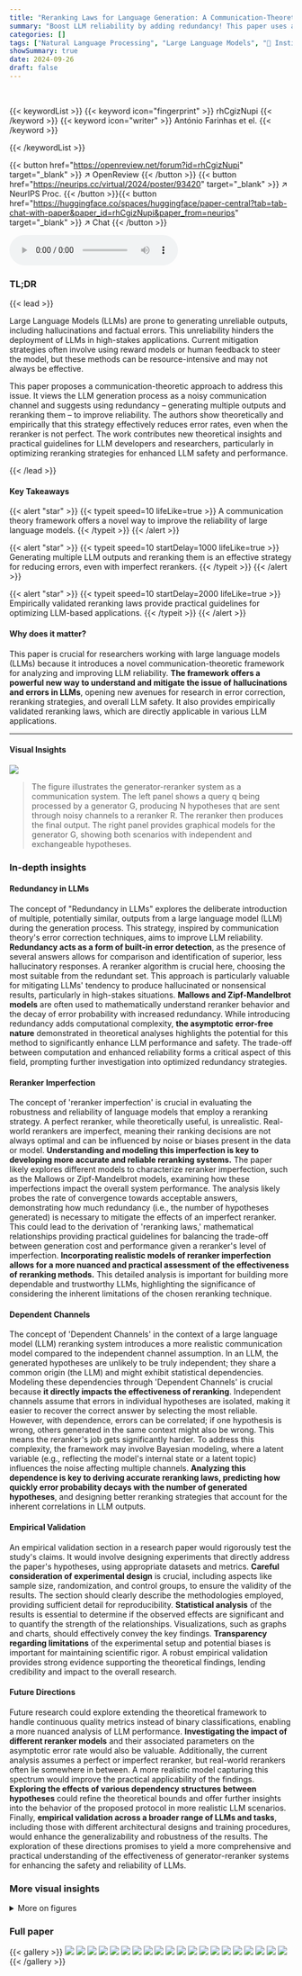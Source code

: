 ```yaml
---
title: "Reranking Laws for Language Generation: A Communication-Theoretic Perspective"
summary: "Boost LLM reliability by adding redundancy! This paper uses a communication theory framework to show that generating multiple LLM outputs and reranking them significantly reduces errors, even with imp..."
categories: []
tags: ["Natural Language Processing", "Large Language Models", "🏢 Instituto Superior Técnico, Universidade de Lisboa",]
showSummary: true
date: 2024-09-26
draft: false
---
```


<br>

{{< keywordList >}}
{{< keyword icon="fingerprint" >}} rhCgizNupi {{< /keyword >}}
{{< keyword icon="writer" >}} António Farinhas et el. {{< /keyword >}}
 
{{< /keywordList >}}

{{< button href="https://openreview.net/forum?id=rhCgizNupi" target="_blank" >}}
↗ OpenReview
{{< /button >}}
{{< button href="https://neurips.cc/virtual/2024/poster/93420" target="_blank" >}}
↗ NeurIPS Proc.
{{< /button >}}{{< button href="https://huggingface.co/spaces/huggingface/paper-central?tab=tab-chat-with-paper&paper_id=rhCgizNupi&paper_from=neurips" target="_blank" >}}
↗ Chat
{{< /button >}}



<audio controls>
    <source src="https://ai-paper-reviewer.com/rhCgizNupi/podcast.wav" type="audio/wav">
    Your browser does not support the audio element.
</audio>


### TL;DR


{{< lead >}}

Large Language Models (LLMs) are prone to generating unreliable outputs, including hallucinations and factual errors. This unreliability hinders the deployment of LLMs in high-stakes applications.  Current mitigation strategies often involve using reward models or human feedback to steer the model, but these methods can be resource-intensive and may not always be effective. 

This paper proposes a communication-theoretic approach to address this issue. It views the LLM generation process as a noisy communication channel and suggests using redundancy – generating multiple outputs and reranking them – to improve reliability. The authors show theoretically and empirically that this strategy effectively reduces error rates, even when the reranker is not perfect.  The work contributes new theoretical insights and practical guidelines for LLM developers and researchers, particularly in optimizing reranking strategies for enhanced LLM safety and performance. 

{{< /lead >}}


#### Key Takeaways

{{< alert "star" >}}
{{< typeit speed=10 lifeLike=true >}} A communication theory framework offers a novel way to improve the reliability of large language models. {{< /typeit >}}
{{< /alert >}}

{{< alert "star" >}}
{{< typeit speed=10 startDelay=1000 lifeLike=true >}} Generating multiple LLM outputs and reranking them is an effective strategy for reducing errors, even with imperfect rerankers. {{< /typeit >}}
{{< /alert >}}

{{< alert "star" >}}
{{< typeit speed=10 startDelay=2000 lifeLike=true >}} Empirically validated reranking laws provide practical guidelines for optimizing LLM-based applications. {{< /typeit >}}
{{< /alert >}}

#### Why does it matter?
This paper is crucial for researchers working with large language models (LLMs) because it introduces a novel communication-theoretic framework for analyzing and improving LLM reliability.  **The framework offers a powerful new way to understand and mitigate the issue of hallucinations and errors in LLMs**, opening new avenues for research in error correction, reranking strategies, and overall LLM safety.  It also provides empirically validated reranking laws, which are directly applicable in various LLM applications.

------
#### Visual Insights



![](https://ai-paper-reviewer.com/rhCgizNupi/figures_1_1.jpg)

> The figure illustrates the generator-reranker system as a communication system.  The left panel shows a query q being processed by a generator G, producing N hypotheses that are sent through noisy channels to a reranker R. The reranker then produces the final output. The right panel provides graphical models for the generator G, showing both scenarios with independent and exchangeable hypotheses.







### In-depth insights


#### Redundancy in LLMs
The concept of "Redundancy in LLMs" explores the deliberate introduction of multiple, potentially similar, outputs from a large language model (LLM) during the generation process.  This strategy, inspired by communication theory's error correction techniques, aims to improve LLM reliability. **Redundancy acts as a form of built-in error detection**, as the presence of several answers allows for comparison and identification of superior, less hallucinatory responses. A reranker algorithm is crucial here, choosing the most suitable from the redundant set.  This approach is particularly valuable for mitigating LLMs' tendency to produce hallucinated or nonsensical results, particularly in high-stakes situations.  **Mallows and Zipf-Mandelbrot models** are often used to mathematically understand reranker behavior and the decay of error probability with increased redundancy.  While introducing redundancy adds computational complexity,  **the asymptotic error-free nature** demonstrated in theoretical analyses highlights the potential for this method to significantly enhance LLM performance and safety. The trade-off between computation and enhanced reliability forms a critical aspect of this field, prompting further investigation into optimized redundancy strategies.

#### Reranker Imperfection
The concept of 'reranker imperfection' is crucial in evaluating the robustness and reliability of language models that employ a reranking strategy.  A perfect reranker, while theoretically useful, is unrealistic.  Real-world rerankers are imperfect, meaning their ranking decisions are not always optimal and can be influenced by noise or biases present in the data or model. **Understanding and modeling this imperfection is key to developing more accurate and reliable reranking systems.** The paper likely explores different models to characterize reranker imperfection, such as the Mallows or Zipf-Mandelbrot models, examining how these imperfections impact the overall system performance. The analysis likely probes the rate of convergence towards acceptable answers, demonstrating how much redundancy (i.e., the number of hypotheses generated) is necessary to mitigate the effects of an imperfect reranker. This could lead to the derivation of 'reranking laws,' mathematical relationships providing practical guidelines for balancing the trade-off between generation cost and performance given a reranker's level of imperfection.  **Incorporating realistic models of reranker imperfection allows for a more nuanced and practical assessment of the effectiveness of reranking methods.** This detailed analysis is important for building more dependable and trustworthy LLMs, highlighting the significance of considering the inherent limitations of the chosen reranking technique.

#### Dependent Channels
The concept of 'Dependent Channels' in the context of a large language model (LLM) reranking system introduces a more realistic communication model compared to the independent channel assumption.  In an LLM, the generated hypotheses are unlikely to be truly independent; they share a common origin (the LLM) and might exhibit statistical dependencies.  Modeling these dependencies through 'Dependent Channels' is crucial because **it directly impacts the effectiveness of reranking**. Independent channels assume that errors in individual hypotheses are isolated, making it easier to recover the correct answer by selecting the most reliable.  However, with dependence, errors can be correlated; if one hypothesis is wrong, others generated in the same context might also be wrong. This means the reranker's job gets significantly harder. To address this complexity, the framework may involve Bayesian modeling, where a latent variable (e.g., reflecting the model's internal state or a latent topic) influences the noise affecting multiple channels.  **Analyzing this dependence is key to deriving accurate reranking laws, predicting how quickly error probability decays with the number of generated hypotheses**, and designing better reranking strategies that account for the inherent correlations in LLM outputs.

#### Empirical Validation
An empirical validation section in a research paper would rigorously test the study's claims.  It would involve designing experiments that directly address the paper's hypotheses, using appropriate datasets and metrics.  **Careful consideration of experimental design** is crucial, including aspects like sample size, randomization, and control groups, to ensure the validity of the results. The section should clearly describe the methodologies employed, providing sufficient detail for reproducibility.  **Statistical analysis** of the results is essential to determine if the observed effects are significant and to quantify the strength of the relationships. Visualizations, such as graphs and charts, should effectively convey the key findings.  **Transparency regarding limitations** of the experimental setup and potential biases is important for maintaining scientific rigor. A robust empirical validation provides strong evidence supporting the theoretical findings, lending credibility and impact to the overall research.

#### Future Directions
Future research could explore extending the theoretical framework to handle continuous quality metrics instead of binary classifications, enabling a more nuanced analysis of LLM performance.  **Investigating the impact of different reranker models** and their associated parameters on the asymptotic error rate would also be valuable.  Additionally, the current analysis assumes a perfect or imperfect reranker, but real-world rerankers often lie somewhere in between.  A more realistic model capturing this spectrum would improve the practical applicability of the findings.  **Exploring the effects of various dependency structures between hypotheses** could refine the theoretical bounds and offer further insights into the behavior of the proposed protocol in more realistic LLM scenarios.  Finally, **empirical validation across a broader range of LLMs and tasks**, including those with different architectural designs and training procedures, would enhance the generalizability and robustness of the results.  The exploration of these directions promises to yield a more comprehensive and practical understanding of the effectiveness of generator-reranker systems for enhancing the safety and reliability of LLMs.


### More visual insights

<details>
<summary>More on figures
</summary>


![](https://ai-paper-reviewer.com/rhCgizNupi/figures_4_1.jpg)

> This figure displays the relationship between the number of generated hypotheses (N) and the failure rate (compared to the baseline rate) for two different reranker models: Mallows and Zipf-Mandelbrot.  It shows how the failure rate decreases as the number of hypotheses increases, and how this decrease is affected by different parameters of the reranker models (lambda (λ) for Mallows and gamma (γ) for Zipf-Mandelbrot). The left panel shows the results for the Mallows model, demonstrating an exponential decrease in the failure rate. The right panel shows the results for the Zipf-Mandelbrot model, indicating a slower decrease, following a power-law decay.


![](https://ai-paper-reviewer.com/rhCgizNupi/figures_5_1.jpg)

> This figure shows the log of the failure rate, relative to the baseline failure rate (log ε), as a function of the number of generated hypotheses (N).  Separate plots are shown for both Mallows and Zipf-Mandelbrot reranker models, demonstrating how the failure rate decreases with increasing N under different reranker parameters (λ for Mallows and γ for Zipf-Mandelbrot).  The plots illustrate the different rates of convergence for the two models, highlighting the asymptotic error-free nature of both.


![](https://ai-paper-reviewer.com/rhCgizNupi/figures_7_1.jpg)

> This figure shows the results of the experiments on two tasks: text-to-code generation and machine translation.  The x-axis represents the number of hypotheses (N) generated by the language model. The y-axis represents the log of the failure rate (compared to a baseline). The plots show that the failure rate decreases as the number of hypotheses increases.  The figure shows empirical data points and fitted models that confirm the reranking laws of the paper. Separate plots are given for the development and test sets for both tasks.


![](https://ai-paper-reviewer.com/rhCgizNupi/figures_19_1.jpg)

> This figure shows the error probability (Perr) as a function of the number of hypotheses (N) for different rerankers.  The rerankers used have probability mass functions of the form ηj × (N − j + 1)r, where r is a parameter controlling the shape of the distribution (r = 1, 2, and 3 are shown).  The error probability approaches a horizontal asymptote, indicating that the protocol is not asymptotically error-free in these cases.  The red dashed lines represent the theoretical asymptotes (εr+1), where ε is the base error probability.  These plots demonstrate that even slightly imperfect rerankers may not guarantee asymptotically error-free performance. 


![](https://ai-paper-reviewer.com/rhCgizNupi/figures_19_2.jpg)

> This figure shows how the log of the failure rate changes as the number of generated hypotheses increases for different values of the parameter e¯^ and a fixed error rate of 0.3. The left panel shows results for the Mallows model, while the right panel shows results for the Zipf-Mandelbrot model. Both panels illustrate that increasing the number of hypotheses reduces the failure rate, which is consistent with the paper's argument that adding redundancy (i.e., generating multiple hypotheses) helps to improve the reliability of language models.


![](https://ai-paper-reviewer.com/rhCgizNupi/figures_23_1.jpg)

> This figure shows the results of experiments on two different tasks: text-to-code generation and machine translation.  The x-axis represents the number of hypotheses generated (N), and the y-axis represents the log of the failure rate (compared to a baseline).  The plots show empirical data (dots) and model fits (lines). Solid lines represent imperfect rerankers, and dashed lines represent perfect rerankers. The top half of the figure shows the results for text-to-code generation, and the bottom half shows the results for machine translation.


![](https://ai-paper-reviewer.com/rhCgizNupi/figures_24_1.jpg)

> This figure shows the results of experiments on mathematical and commonsense reasoning benchmarks, evaluating the performance of the reranking protocol.  The plots display the log of the failure rate (compared to a baseline) against the number of hypotheses (N). Separate plots are shown for development and test sets, and for imperfect and perfect rerankers.  The goal is to see how error rates decrease as the number of hypotheses increases, and whether the performance matches predictions based on mathematical models presented in the paper. The top half presents results on the SVAMP dataset, while the bottom half presents results on the StrategyQA dataset.


</details>






### Full paper

{{< gallery >}}
<img src="https://ai-paper-reviewer.com/rhCgizNupi/1.png" class="grid-w50 md:grid-w33 xl:grid-w25" />
<img src="https://ai-paper-reviewer.com/rhCgizNupi/2.png" class="grid-w50 md:grid-w33 xl:grid-w25" />
<img src="https://ai-paper-reviewer.com/rhCgizNupi/3.png" class="grid-w50 md:grid-w33 xl:grid-w25" />
<img src="https://ai-paper-reviewer.com/rhCgizNupi/4.png" class="grid-w50 md:grid-w33 xl:grid-w25" />
<img src="https://ai-paper-reviewer.com/rhCgizNupi/5.png" class="grid-w50 md:grid-w33 xl:grid-w25" />
<img src="https://ai-paper-reviewer.com/rhCgizNupi/6.png" class="grid-w50 md:grid-w33 xl:grid-w25" />
<img src="https://ai-paper-reviewer.com/rhCgizNupi/7.png" class="grid-w50 md:grid-w33 xl:grid-w25" />
<img src="https://ai-paper-reviewer.com/rhCgizNupi/8.png" class="grid-w50 md:grid-w33 xl:grid-w25" />
<img src="https://ai-paper-reviewer.com/rhCgizNupi/9.png" class="grid-w50 md:grid-w33 xl:grid-w25" />
<img src="https://ai-paper-reviewer.com/rhCgizNupi/10.png" class="grid-w50 md:grid-w33 xl:grid-w25" />
<img src="https://ai-paper-reviewer.com/rhCgizNupi/11.png" class="grid-w50 md:grid-w33 xl:grid-w25" />
<img src="https://ai-paper-reviewer.com/rhCgizNupi/12.png" class="grid-w50 md:grid-w33 xl:grid-w25" />
<img src="https://ai-paper-reviewer.com/rhCgizNupi/13.png" class="grid-w50 md:grid-w33 xl:grid-w25" />
<img src="https://ai-paper-reviewer.com/rhCgizNupi/14.png" class="grid-w50 md:grid-w33 xl:grid-w25" />
<img src="https://ai-paper-reviewer.com/rhCgizNupi/15.png" class="grid-w50 md:grid-w33 xl:grid-w25" />
<img src="https://ai-paper-reviewer.com/rhCgizNupi/16.png" class="grid-w50 md:grid-w33 xl:grid-w25" />
<img src="https://ai-paper-reviewer.com/rhCgizNupi/17.png" class="grid-w50 md:grid-w33 xl:grid-w25" />
<img src="https://ai-paper-reviewer.com/rhCgizNupi/18.png" class="grid-w50 md:grid-w33 xl:grid-w25" />
<img src="https://ai-paper-reviewer.com/rhCgizNupi/19.png" class="grid-w50 md:grid-w33 xl:grid-w25" />
<img src="https://ai-paper-reviewer.com/rhCgizNupi/20.png" class="grid-w50 md:grid-w33 xl:grid-w25" />
{{< /gallery >}}